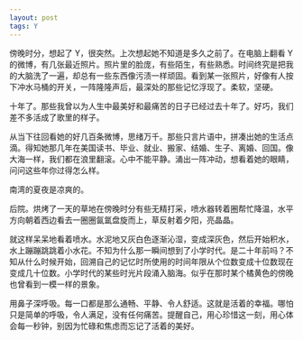 ```yaml
---
layout: post
tags: Y
---
```


傍晚时分，想起了 Y，很突然。上次想起她不知道是多久之前了。在电脑上翻看 Y 的微博，有几张最近照片。照片里的脸庞，有些陌生，有些熟悉。时间终究是把我的大脑洗了一遍，却总有一些东西像污渍一样顽固。看到某一张照片，好像有人按下冲水马桶的开关，一阵隆隆声后，最深处的那些记忆浮现了。柔软，坚硬。

十年了。那些我曾以为人生中最美好和最痛苦的日子已经过去十年了。好巧，我们差不多活成了歌里的样子。

从当下往回看她的好几百条微博，思绪万千。那些只言片语中，拼凑出她的生活点滴。得知她那几年在美国读书、毕业、就业、搬家、结婚、生子、离婚、回国。像大海一样，我们都在浪里翻滚。心中不能平静。涌出一阵冲动，想看着她的眼睛，问问这些年你过得怎么样。

南湾的夏夜是凉爽的。

后院。烘烤了一天的草地在傍晚时分有些无精打采，喷水器转着圈帮忙降温，水平方向朝着西边看去一圈圈氤氲盘旋而上，草反射着夕阳，亮晶晶。

就这样呆呆地看着喷水。水泥地又灰白色逐渐沁湿，变成深灰色，然后开始积水，水上蹦蹦跳跳着小水花。不知为什么那一瞬间想到了小学时代。是二十年前吗？不知从什么时候开始，回溯自己的记忆时所使用的时间年限从个位数变成十位数现在变成几十位数。小学时代的某些时光片段涌入脑海。似乎在那时某个橘黄色的傍晚也曾看到一模一样的景象。

用鼻子深呼吸。每一口都是那么通畅、平静、令人舒适。这就是活着的幸福。哪怕只是简单的呼吸，令人满足，没有任何痛苦。提醒自己，用心珍惜这一刻，用心体会每一秒钟，别因为忙碌和焦虑而忘记了活着的美好。